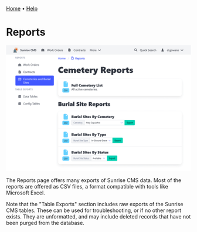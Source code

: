 [Home](https://cityssm.github.io/sunrise-cms/)
•
[Help](https://cityssm.github.io/sunrise-cms/docs/)

# Reports

![Reports](./images/reports.png)

The Reports page offers many exports of Sunrise CMS data.
Most of the reports are offered as CSV files, a format compatible with tools
like Microsoft Excel.

Note that the "Table Exports" section includes raw exports of the Sunrise CMS tables.
These can be used for troubleshooting, or if no other report exists.
They are unformatted, and may include deleted records that have not been
purged from the database.
